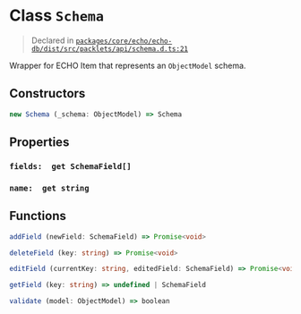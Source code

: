 # Class `Schema`
> Declared in [`packages/core/echo/echo-db/dist/src/packlets/api/schema.d.ts:21`]()


Wrapper for ECHO Item that represents an  `ObjectModel`  schema.

## Constructors
```ts
new Schema (_schema: ObjectModel) => Schema
```

## Properties
### `fields:  get SchemaField[]`
### `name:  get string`

## Functions
```ts
addField (newField: SchemaField) => Promise<void>
```
```ts
deleteField (key: string) => Promise<void>
```
```ts
editField (currentKey: string, editedField: SchemaField) => Promise<void>
```
```ts
getField (key: string) => undefined | SchemaField
```
```ts
validate (model: ObjectModel) => boolean
```
